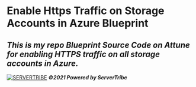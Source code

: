 # **Enable Https Traffic on Storage Accounts in Azure Blueprint**
***This is my repo Blueprint Source Code on Attune for enabling HTTPS traffic on all storage accounts in Azure.***
---
[![SERVERTRIBE](https://www.servertribe.com/wp-content/themes/mars/assets/images/attune_logo.svg)](https://www.servertribe.com/)
***&copy;2021 Powered by ServerTribe***